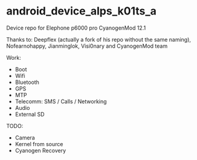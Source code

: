 # android_device_alps_k01ts_a
Device repo for Elephone p6000 pro CyanogenMod 12.1

Thanks to: 
Deepflex (actually a fork of his repo without the same naming), Nofearnohappy, Jianminglok, Visi0nary and CyanogenMod team

Work:
 * Boot
 * Wifi
 * Bluetooth
 * GPS
 * MTP
 * Telecomm: SMS / Calls / Networking
 * Audio
 * External SD

TODO:
 * Camera
 * Kernel from source
 * Cyanogen Recovery
